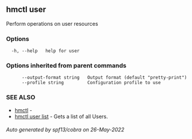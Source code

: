 ## hmctl user

Perform operations on user resources

### Options

```
  -h, --help   help for user
```

### Options inherited from parent commands

```
      --output-format string   Output format (default "pretty-print")
      --profile string         Configuration profile to use
```

### SEE ALSO

* [hmctl](hmctl.md)	 - 
* [hmctl user list](hmctl_user_list.md)	 - Gets a list of all Users.

###### Auto generated by spf13/cobra on 26-May-2022
